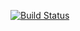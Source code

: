[![Build Status](https://saucelabs.com/browser-matrix/ArquivoPT.svg)](https://app.saucelabs.com/builds/vdc/7545e82974d732729d37fe6600820e1f)